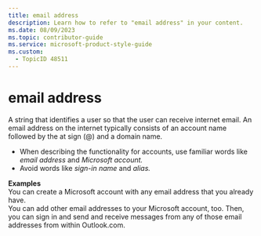 ```yaml
---
title: email address
description: Learn how to refer to "email address" in your content.
ms.date: 08/09/2023
ms.topic: contributor-guide
ms.service: microsoft-product-style-guide
ms.custom:
  - TopicID 48511
---
```



# email address

A string that identifies a user so that the user can receive internet email. An email address on the internet typically consists of an account name followed by the at sign (@) and a domain name.

- When describing the functionality for accounts, use familiar words like *email address* and *Microsoft account.*
- Avoid words like *sign-in name* and *alias.*

**Examples**  
You can create a Microsoft account with any email address that you already have.  
You can add other email addresses to your Microsoft account, too. Then, you can sign in and send and receive messages from any of those email addresses from within Outlook.com.  